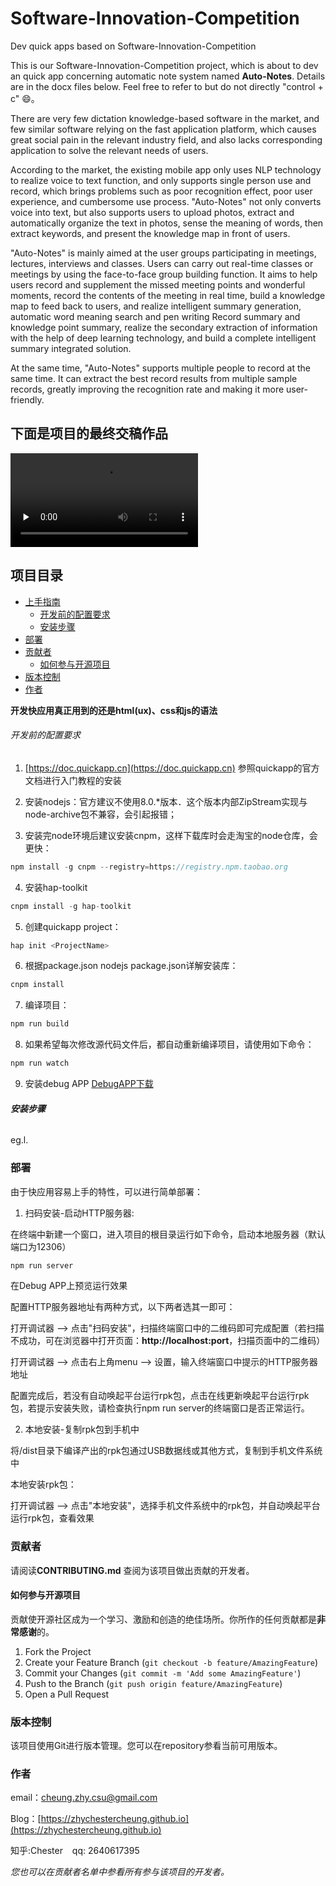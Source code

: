 # Software-Innovation-Competition
Dev quick apps based on Software-Innovation-Competition


This is our Software-Innovation-Competition project, which is about to dev an quick app concerning automatic note system named **Auto-Notes**. Details are in the docx files below. Feel free to refer to but do not directly "control + c" 😄。

There are very few dictation knowledge-based software in the market, and few similar software relying on the fast application platform, which causes great social pain in the relevant industry field, and also lacks corresponding application to solve the relevant needs of users. 


According to the market, the existing mobile app only uses NLP technology to realize voice to text function, and only supports single person use and record, which brings problems such as poor recognition effect, poor user experience, and cumbersome use process. "Auto-Notes" not only converts voice into text, but also supports users to upload photos, extract and automatically organize the text in photos, sense the meaning of words, then extract keywords, and present the knowledge map in front of users.


"Auto-Notes" is mainly aimed at the user groups participating in meetings, lectures, interviews and classes. Users can carry out real-time classes or meetings by using the face-to-face group building function. It aims to help users record and supplement the missed meeting points and wonderful moments, record the contents of the meeting in real time, build a knowledge map to feed back to users, and realize intelligent summary generation, automatic word meaning search and pen writing Record summary and knowledge point summary, realize the secondary extraction of information with the help of deep learning technology, and build a complete intelligent summary integrated solution. 


At the same time, "Auto-Notes" supports multiple people to record at the same time. It can extract the best record results from multiple sample records, greatly improving the recognition rate and making it more user-friendly.


## 下面是项目的最终交稿作品

<video id="video" controls="" preload="none" poster="">
<source id="mp4" src="https://github.com/zhyChesterCheung/Software-Innovation-Competition/blob/master/movie.mp4" type="video/mp4">
</video>


## 项目目录

- [上手指南](#上手指南)
  - [开发前的配置要求](#开发前的配置要求)
  - [安装步骤](#安装步骤)
- [部署](#部署)
- [贡献者](#贡献者)
  - [如何参与开源项目](#如何参与开源项目)
- [版本控制](#版本控制)
- [作者](#作者)


**开发快应用真正用到的还是html(ux)、css和js的语法**

###### 开发前的配置要求

1. [https://doc.quickapp.cn](https://doc.quickapp.cn) 参照quickapp的官方文档进行入门教程的安装

2. 安装nodejs：官方建议不使用8.0.*版本．这个版本内部ZipStream实现与node-archive包不兼容，会引起报错；

3. 安装完node环境后建议安装cnpm，这样下载库时会走淘宝的node仓库，会更快：
```php
npm install -g cnpm --registry=https://registry.npm.taobao.org
```

4. 安装hap-toolkit
```php
cnpm install -g hap-toolkit
```

5. 创建quickapp project：
```php
hap init <ProjectName>
```

6. 根据package.json nodejs package.json详解安装库：
```php
cnpm install
```

7. 编译项目：
```php
npm run build
```

8. 如果希望每次修改源代码文件后，都自动重新编译项目，请使用如下命令：
```php
npm run watch
```

9. 安装debug APP
[DebugAPP下载](https://www.jianshu.com/go-wild?ac=2&url=https%3A%2F%2Fstatres.quickapp.cn%2Fquickapp%2Fquickapp%2F201803%2Ffile%2F201803221213415527241.apk)


###### **安装步骤**

eg.l.



### 部署

由于快应用容易上手的特性，可以进行简单部署：

1. 扫码安装-启动HTTP服务器:

在终端中新建一个窗口，进入项目的根目录运行如下命令，启动本地服务器（默认端口为12306）
```php
npm run server
```

在Debug APP上预览运行效果

配置HTTP服务器地址有两种方式，以下两者选其一即可：

打开调试器 --> 点击"扫码安装"，扫描终端窗口中的二维码即可完成配置（若扫描不成功，可在浏览器中打开页面：**http://localhost:port**，扫描页面中的二维码）

打开调试器 --> 点击右上角menu --> 设置，输入终端窗口中提示的HTTP服务器地址

配置完成后，若没有自动唤起平台运行rpk包，点击在线更新唤起平台运行rpk包，若提示安装失败，请检查执行npm run server的终端窗口是否正常运行。

2. 本地安装-复制rpk包到手机中

将<ProjectName>/dist目录下编译产出的rpk包通过USB数据线或其他方式，复制到手机文件系统中

本地安装rpk包：

打开调试器 --> 点击"本地安装"，选择手机文件系统中的rpk包，并自动唤起平台运行rpk包，查看效果


### 贡献者

请阅读**CONTRIBUTING.md** 查阅为该项目做出贡献的开发者。

#### 如何参与开源项目

贡献使开源社区成为一个学习、激励和创造的绝佳场所。你所作的任何贡献都是**非常感谢**的。


1. Fork the Project
2. Create your Feature Branch (`git checkout -b feature/AmazingFeature`)
3. Commit your Changes (`git commit -m 'Add some AmazingFeature'`)
4. Push to the Branch (`git push origin feature/AmazingFeature`)
5. Open a Pull Request



### 版本控制

该项目使用Git进行版本管理。您可以在repository参看当前可用版本。

### 作者

email：cheung.zhy.csu@gmail.com

Blog：[https://zhychestercheung.github.io](https://zhychestercheung.github.io)

知乎:Chester  &ensp; qq: 2640617395

 *您也可以在贡献者名单中参看所有参与该项目的开发者。*
